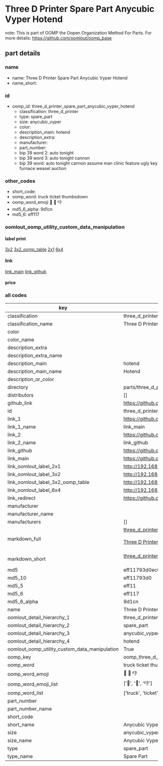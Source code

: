 # Three D Printer Spare Part Anycubic Vyper Hotend  

note: This is part of OOMP the Oopen Organization Method For Parts. For more details: https://github.com/oomlout/oomp_base

##  part details
  







### name
* name: Three D Printer Spare Part Anycubic Vyper Hotend
* name_short: 
### id
* oomp_id: three_d_printer_spare_part_anycubic_vyper_hotend
  * classification: three_d_printer
  * type: spare_part
  * size: anycubic_vyper
  * color: 
  * description_main: hotend
  * description_extra: 
  * manufacturer: 
  * part_number: 
  * bip 39 word 2: auto tonight
  * bip 39 word 3: auto tonight cannon
  * bip 39 word: auto tonight cannon assume man clinic feature ugly key furnace weasel auction

### other_codes
* short_code: 
* oomp_word: truck ticket thumbsdown
* oomp_word_emoji :truck: :ticket: :thumbsdown:
* md5_6_alpha: 9d1cn
* md5_6: eff117






### oomlout_oomp_utility_custom_data_manipulation
#### label print
[3x2](http://192.168.1.245:1112/?label=oomp%209d1cn)
[3x2_oomp_table](http://192.168.1.108:1112/?label=oomp%209d1cn)
[2x1](http://192.168.1.242:1112/?label=oomp%209d1cn)
[6x4](http://192.168.1.55:1112/?label=oomp%209d1cn)    

#### link

[link_main](https://github.com/oomlout/oomlout_oomp_version_1_messy/tree/main/parts/three_d_printer_spare_part_anycubic_vyper_hotend) [link_github](https://github.com/oomlout/oomlout_oomp_version_1_messy/tree/main/parts/three_d_printer_spare_part_anycubic_vyper_hotend)                             

#### price







### all codes 
| key | value |  
| --- | --- |  
| classification | three_d_printer |  
| classification_name | Three D Printer |  
| color |  |  
| color_name |  |  
| description_extra |  |  
| description_extra_name |  |  
| description_main | hotend |  
| description_main_name | Hotend |  
| description_or_color |   |  
| directory | parts/three_d_printer_spare_part_anycubic_vyper_hotend |  
| distributors | [] |  
| github_link | https://github.com/oomlout/oomlout_oomp_part_src/tree/main/parts/three_d_printer_spare_part_anycubic_vyper_hotend |  
| id | three_d_printer_spare_part_anycubic_vyper_hotend |  
| link_1 | https://github.com/oomlout/oomlout_oomp_version_1_messy/tree/main/parts/three_d_printer_spare_part_anycubic_vyper_hotend |  
| link_1_name | link_main |  
| link_2 | https://github.com/oomlout/oomlout_oomp_version_1_messy/tree/main/parts/three_d_printer_spare_part_anycubic_vyper_hotend |  
| link_2_name | link_github |  
| link_github | https://github.com/oomlout/oomlout_oomp_version_1_messy/tree/main/parts/three_d_printer_spare_part_anycubic_vyper_hotend |  
| link_main | https://github.com/oomlout/oomlout_oomp_version_1_messy/tree/main/parts/three_d_printer_spare_part_anycubic_vyper_hotend |  
| link_oomlout_label_2x1 | http://192.168.1.242:1112/?label=oomp%209d1cn |  
| link_oomlout_label_3x2 | http://192.168.1.245:1112/?label=oomp%209d1cn |  
| link_oomlout_label_3x2_oomp_table | http://192.168.1.108:1112/?label=oomp%209d1cn |  
| link_oomlout_label_6x4 | http://192.168.1.55:1112/?label=oomp%209d1cn |  
| link_redirect | https://github.com/oomlout/oomlout_oomp_version_1_messy/tree/main/parts/three_d_printer_spare_part_anycubic_vyper_hotend |  
| manufacturer |  |  
| manufacturer_name |  |  
| manufacturers | [] |  
| markdown_full | [three_d_printer_spare_part_anycubic_vyper_hotend](none)<br>[](none)<br>[Three D Printer Spare Part Anycubic Vyper Hotend](none)<br><br> |  
| markdown_short | [three_d_printer_spare_part_anycubic_vyper_hotend](none)<br><br> |  
| md5 | eff11793d0ec0a84acc360de42f9207c |  
| md5_10 | eff11793d0 |  
| md5_5 | eff11 |  
| md5_6 | eff117 |  
| md5_6_alpha | 9d1cn |  
| name | Three D Printer Spare Part Anycubic Vyper Hotend |  
| oomlout_detail_hierarchy_1 | three_d_printer |  
| oomlout_detail_hierarchy_2 | spare_part |  
| oomlout_detail_hierarchy_3 | anycubic_vyper |  
| oomlout_detail_hierarchy_4 | hotend |  
| oomlout_oomp_utility_custom_data_manipulation | True |  
| oomp_key | oomp_three_d_printer_spare_part_anycubic_vyper_hotend |  
| oomp_word | truck ticket thumbsdown |  
| oomp_word_emoji | :truck: :ticket: :thumbsdown: |  
| oomp_word_emoji_list | [':truck:', ':ticket:', ':thumbsdown:'] |  
| oomp_word_list | ['truck', 'ticket', 'thumbsdown'] |  
| part_number |  |  
| part_number_name |  |  
| short_code |  |  
| short_name | Anycubic Vyper Hotend |  
| size | anycubic_vyper |  
| size_name | Anycubic Vyper |  
| type | spare_part |  
| type_name | Spare Part |  
